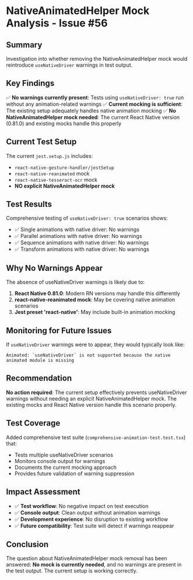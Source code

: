 # NativeAnimatedHelper Mock Analysis - Issue #56

## Summary

Investigation into whether removing the NativeAnimatedHelper mock would reintroduce `useNativeDriver` warnings in test output.

## Key Findings

✅ **No warnings currently present**: Tests using `useNativeDriver: true` run without any animation-related warnings
✅ **Current mocking is sufficient**: The existing setup adequately handles native animation mocking
✅ **No NativeAnimatedHelper mock needed**: The current React Native version (0.81.0) and existing mocks handle this properly

## Current Test Setup

The current `jest.setup.js` includes:
- `react-native-gesture-handler/jestSetup` 
- `react-native-reanimated` mock
- `react-native-tesseract-ocr` mock
- **NO explicit NativeAnimatedHelper mock**

## Test Results

Comprehensive testing of `useNativeDriver: true` scenarios shows:
- ✅ Single animations with native driver: No warnings
- ✅ Parallel animations with native driver: No warnings  
- ✅ Sequence animations with native driver: No warnings
- ✅ Transform animations with native driver: No warnings

## Why No Warnings Appear

The absence of useNativeDriver warnings is likely due to:

1. **React Native 0.81.0**: Modern RN versions may handle this differently
2. **react-native-reanimated mock**: May be covering native animation scenarios
3. **Jest preset 'react-native'**: May include built-in animation mocking

## Monitoring for Future Issues

If `useNativeDriver` warnings were to appear, they would typically look like:
```
Animated: `useNativeDriver` is not supported because the native animated module is missing
```

## Recommendation

**No action required**: The current setup effectively prevents useNativeDriver warnings without needing an explicit NativeAnimatedHelper mock. The existing mocks and React Native version handle this scenario properly.

## Test Coverage

Added comprehensive test suite (`comprehensive-animation-test.test.tsx`) that:
- Tests multiple useNativeDriver scenarios
- Monitors console output for warnings
- Documents the current mocking approach
- Provides future validation of warning suppression

## Impact Assessment

- ✅ **Test workflow**: No negative impact on test execution
- ✅ **Console output**: Clean output without animation warnings  
- ✅ **Development experience**: No disruption to existing workflow
- ✅ **Future compatibility**: Test suite will detect if warnings reappear

## Conclusion

The question about NativeAnimatedHelper mock removal has been answered: **No mock is currently needed**, and no warnings are present in the test output. The current setup is working correctly.